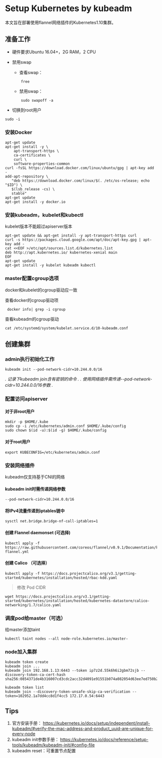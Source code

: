 # Setup Kubernetes by kubeadm

本文旨在部署使用flannel网络插件的Kubernetes1.10集群。

## 准备工作
- 硬件要求Ubuntu 16.04+，2G RAM，2 CPU
- 禁用swap
	- 查看swap：

	```
		free
	```

	- 禁用swap：

	```
		sudo swapoff -a
	```

- 切换到root用户

```
sudo -i
```

### 安装Docker

```
apt-get update
apt-get install -y \
    apt-transport-https \
    ca-certificates \
    curl \
    software-properties-common
curl -fsSL https://download.docker.com/linux/ubuntu/gpg | apt-key add -
add-apt-repository \
   "deb https://download.docker.com/linux/$(. /etc/os-release; echo "$ID") \
   $(lsb_release -cs) \
   stable"
apt-get update
apt-get install -y docker.io
```

### 安装kubeadm，kubelet和kubectl
kubelet版本不能超过apiserver版本

```
apt-get update && apt-get install -y apt-transport-https curl
curl -s https://packages.cloud.google.com/apt/doc/apt-key.gpg | apt-key add -
cat <<EOF >/etc/apt/sources.list.d/kubernetes.list
deb http://apt.kubernetes.io/ kubernetes-xenial main
EOF
apt-get update
apt-get install -y kubelet kubeadm kubectl
```

### master配置cgroup选项
docker和kubelet的cgroup驱动应一致

查看docker的cgroup驱动项
```
 docker info| grep -i cgroup
```

查看kubeadm的cgroup驱动
```
cat /etc/systemd/system/kubelet.service.d/10-kubeadm.conf

```

## 创建集群

### admin执行初始化工作
```
kubeadm init --pod-network-cidr=10.244.0.0/16
```
*. 记录下kubeadm join含有密钥的命令 .*
*. 使用网络插件需传递--pod-network-cidr=10.244.0.0/16参数 .*

### 配置访问apiserver

#### 对于非root用户
```
mkdir -p $HOME/.kube
sudo cp -i /etc/kubernetes/admin.conf $HOME/.kube/config
sudo chown $(id -u):$(id -g) $HOME/.kube/config
```

#### 对于root用户
```
export KUBECONFIG=/etc/kubernetes/admin.conf
```

### 安装网络插件
kubeadm仅支持基于CNI的网络

#### kubeadm init时需传递网络参数
`--pod-network-cidr=10.244.0.0/16 `

#### 将IPv4流量传递到iptables链中

```
sysctl net.bridge.bridge-nf-call-iptables=1
```

#### 创建 Flannel daemonset (可选择)

```
kubectl apply -f https://raw.githubusercontent.com/coreos/flannel/v0.9.1/Documentation/kube-flannel.yml
```

#### 创建 Calico （可选择）

```
kubectl apply -f https://docs.projectcalico.org/v3.1/getting-started/kubernetes/installation/hosted/rbac-kdd.yaml
```

> 修改 Pod CIDR
```
wget https://docs.projectcalico.org/v3.1/getting-started/kubernetes/installation/hosted/kubernetes-datastore/calico-networking/1.7/calico.yaml
```

### 调度pod给master（可选）
给master添加taint

```
kubectl taint nodes --all node-role.kubernetes.io/master-
```

### node加入集群

```
kubeadm token create
kubeadm join ...
kubeadm join 192.168.1.13:6443 --token ip7z2d.55k6h6i2gbm72sjb --discovery-token-ca-cert-hash sha256:0854371de4b316007cd3cdc2acc32d4091e91551b074a082054d63ee7ed750b2
```

```
kubeadm token list
kubeadm join --discovery-token-unsafe-skip-ca-verification --token=102952.1a7dd4cc8d1f4cc5 172.17.0.54:6443
```

## Tips
1. 官方安装手册： https://kubernetes.io/docs/setup/independent/install-kubeadm/#verify-the-mac-address-and-product_uuid-are-unique-for-every-node
2. kubeadm init参数手册： https://kubernetes.io/docs/reference/setup-tools/kubeadm/kubeadm-init/#config-file
3. kubeadm reset：可重置节点配置
